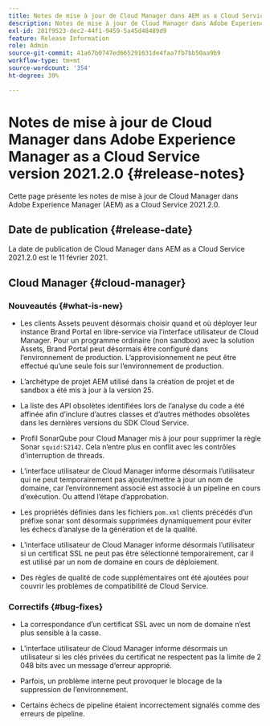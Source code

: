 ```yaml
---
title: Notes de mise à jour de Cloud Manager dans AEM as a Cloud Service version 2021.2.0
description: Notes de mise à jour de Cloud Manager dans Adobe Experience Manager (AEM) version as a Cloud Service 2021.2.0
exl-id: 281f9523-dec2-44f1-9459-5a45d48489d9
feature: Release Information
role: Admin
source-git-commit: 41a67b0747ed665291631de4faa7fb7bb50aa9b9
workflow-type: tm+mt
source-wordcount: '354'
ht-degree: 39%

---
```


# Notes de mise à jour de Cloud Manager dans Adobe Experience Manager as a Cloud Service version 2021.2.0 {#release-notes}

Cette page présente les notes de mise à jour de Cloud Manager dans Adobe Experience Manager (AEM) as a Cloud Service 2021.2.0.

## Date de publication {#release-date}

La date de publication de Cloud Manager dans AEM as a Cloud Service 2021.2.0 est le 11 février 2021.

## Cloud Manager {#cloud-manager}

### Nouveautés {#what-is-new}

* Les clients Assets peuvent désormais choisir quand et où déployer leur instance Brand Portal en libre-service via l’interface utilisateur de Cloud Manager. Pour un programme ordinaire (non sandbox) avec la solution Assets, Brand Portal peut désormais être configuré dans l’environnement de production. L’approvisionnement ne peut être effectué qu’une seule fois sur l’environnement de production.

* L’archétype de projet AEM utilisé dans la création de projet et de sandbox a été mis à jour à la version 25.

* La liste des API obsolètes identifiées lors de l’analyse du code a été affinée afin d’inclure d’autres classes et d’autres méthodes obsolètes dans les dernières versions du SDK Cloud Service.

* Profil SonarQube pour Cloud Manager mis à jour pour supprimer la règle Sonar `squid:S2142`. Cela n’entre plus en conflit avec les contrôles d’interruption de threads.

* L’interface utilisateur de Cloud Manager informe désormais l’utilisateur qui ne peut temporairement pas ajouter/mettre à jour un nom de domaine, car l’environnement associé est associé à un pipeline en cours d’exécution. Ou attend l’étape d’approbation.

* Les propriétés définies dans les fichiers `pom.xml` clients précédés d’un préfixe sonar sont désormais supprimées dynamiquement pour éviter les échecs d’analyse de la génération et de la qualité.

* L’interface utilisateur de Cloud Manager informe désormais l’utilisateur si un certificat SSL ne peut pas être sélectionné temporairement, car il est utilisé par un nom de domaine en cours de déploiement.

* Des règles de qualité de code supplémentaires ont été ajoutées pour couvrir les problèmes de compatibilité de Cloud Service.

### Correctifs {#bug-fixes}

* La correspondance d’un certificat SSL avec un nom de domaine n’est plus sensible à la casse.

* L’interface utilisateur de Cloud Manager informe désormais un utilisateur si les clés privées du certificat ne respectent pas la limite de 2 048 bits avec un message d’erreur approprié.

* Parfois, un problème interne peut provoquer le blocage de la suppression de l’environnement.

* Certains échecs de pipeline étaient incorrectement signalés comme des erreurs de pipeline.
